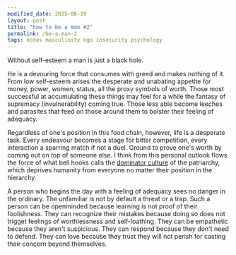 ```yaml
---
modified_date: 2025-08-19
layout: post
title: "how to be a man #2"
permalink: /be-a-man-2
tags: notes masculinity ego insecurity psychology
---
```


Without self-esteem a man is just a black hole.
<!--more-->
He is a devouring force that consumes with greed and makes nothing of it.
From low self-esteem arises the desperate and unabating appetite for money, power, women, status, all the proxy symbols of worth.
Those most successful at accumulating these things may feel for a while the fantasy of supremacy (invulnerability) coming true.
Those less able become leeches and parasites that feed on those around them to bolster their feeling of adequacy.

Regardless of one's position in this food chain, however, life is a desperate task.
Every endeavour becomes a stage for bitter competition, every interaction a sparring match if not a duel.
Ground to prove one's worth by coming out on top of someone else.
I think from this personal outlook flows the force of what bell hooks calls the [dominator culture](https://en.wikipedia.org/wiki/Dominator_culture) of the patriarchy, which deprives humanity from everyone no matter their position in the hierarchy.

A person who begins the day with a feeling of adequacy sees no danger in the ordinary.
The unfamiliar is not by default a threat or a trap.
Such a person can be openminded because learning is not proof of their foolishness.
They can recognize their mistakes because doing so does not trigget feelings of worthlessness and self-loathing.
They can be empathetic because they aren't suspicious.
They can respond because they don't need to defend.
They can love because they trust they will not perish for casting their concern beyond themselves.
